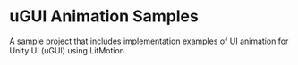 # uGUI Animation Samples
 A sample project that includes implementation examples of UI animation for Unity UI (uGUI) using LitMotion.

